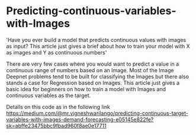# Predicting-continuous-variables-with-Images
'Have you ever build a model that predicts continuous values with images as input? This article just gives a brief about how to train your model with X as images and Y as continuous numbers'

There are very few cases where you would want to predict a value in a continuous range of numbers based on an Image. Most of the Image Deepnet problems tend to be built for classifying the Images but there also stands a case for Regression based on Images. This article just gives a basic idea for beginners on how to train a model with Images and continuous variables as the target.

Details on this code as in the following link
https://medium.com/@mr.vigneshwarilango/predicting-continuous-target-variables-with-images-demand-forecasting-e05145e822fe?sk=abffe23475bbc9fbad960f8ae0e17711
